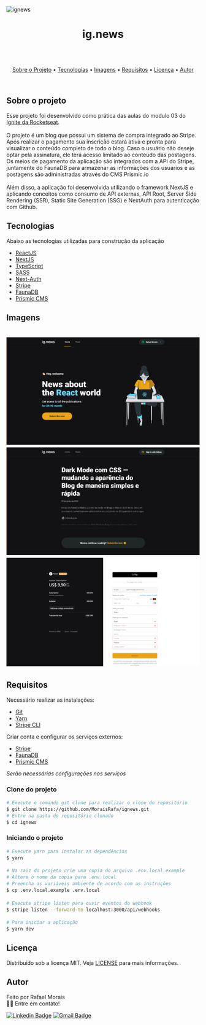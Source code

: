 ![ignews](https://user-images.githubusercontent.com/84815826/172717528-22351c49-2add-468f-a00f-a1d0d527153b.png)
<h1 align="center"> ig.news </h1>
<br><br>
<p align="center">
 <a href="#sobre-o-projeto">Sobre o Projeto</a> •
 <a href="#tecnologias">Tecnologias</a> •
 <a href="#imagens">Imagens</a> •
 <a href="#requisitos">Requisitos</a> •
 <a href="#licença">Licença</a> •
 <a href="#autor">Autor</a>
</p>

<br>

## Sobre o projeto

Esse projeto foi desenvolvido como prática das aulas do modulo 03 do [Ignite da Rocketseat](https://rocketseat.com.br/).
<br><br>
O projeto é um blog que possui um sistema de compra integrado ao Stripe. Após realizar o pagamento sua inscrição estará ativa e pronta para visualizar o conteúdo completo de todo o blog. Caso o usuário não deseje optar pela assinatura, ele terá acesso limitado ao conteúdo das postagens. Os meios de pagamento da aplicação são integrados com a API do Stripe, juntamente do FaunaDB para armazenar as informações dos usuários e as postagens são administradas através do CMS Prismic.io
<br><br>
Além disso, a aplicação foi desenvolvida utilizando o framework NextJS e aplicando conceitos como consumo de API externas, API Root, Server Side Rendering (SSR), Static Site Generation (SSG) e NextAuth para autenticação com Github.

## Tecnologias

Abaixo as tecnologias utilizadas para construção da aplicação

- [ReactJS](https://reactjs.org/)
- [NextJS](https://nextjs.org/)
- [TypeScript](https://www.typescriptlang.org/)
- [SASS](https://sass-lang.com/)
- [Next-Auth](https://next-auth.js.org/)
- [Stripe](https://stripe.com/)
- [FaunaDB](https://fauna.com/)
- [Prismic CMS](https://prismic.io/)

## Imagens

<h1 align="center">
    <img alt = "app" src = "./imagens/print1.png" width = "600px" />
    <img alt = "Wapp" src = "./imagens/print2.png" width = "600px" />
    <img alt = "app" src = "./imagens/print3.png" width = "600px" />
</h1>

## Requisitos

Necessário realizar as instalações:

- [Git](https://git-scm.com/)
- [Yarn](https://classic.yarnpkg.com)
- [Stripe CLI](https://stripe.com/docs/stripe-cli)

Criar conta e configurar os serviços externos:

- [Stripe](https://stripe.com/)
- [FaunaDB](https://fauna.com/)
- [Prismic CMS](https://prismic.io/)

*Serão necessárias configurações nos serviços*

### **Clone do projeto**

```bash
# Execute o comando git clone para realizar o clone do repositório
$ git clone https://github.com/MoraisRafa/ignews.git
# Entre na pasta do repositório clonado
$ cd ignews
```

### **Iniciando o projeto**

```bash
# Execute yarn para instalar as dependências
$ yarn

# Na raiz do projeto crie uma copia do arquivo .env.local.example
# Altere o nome da copia para .env.local
# Preencha as variáveis ambiente de acordo com as instruções
$ cp .env.local.example .env.local

# Execute stripe listen para ouvir eventos do webhook
$ stripe listen --forward-to localhost:3000/api/webhooks 

# Para iniciar a aplicação
$ yarn dev

```

## Licença

Distribuído sob a licença MIT. Veja [LICENSE](https://github.com/MoraisRafa/ignews/blob/d1884350aac12de8fdd73295a408ce6eeb12689c/LICENSE.md) para mais informações.

## Autor

Feito por Rafael Morais
<br>
👋🏽 Entre em contato!

[![Linkedin Badge](https://img.shields.io/badge/-Rafael_Morais-blue?style=flat-square&logo=Linkedin&logoColor=white&link=https://www.linkedin.com/in/tgmarinho/)](https://www.linkedin.com/in/moraisrafaa/)
[![Gmail Badge](https://img.shields.io/badge/-faael.elias@outlook.com-red?style=flat-square&logo=gmail&logoColor=white&link=mailto:faael.elias@outlook.com)](mailto:faael.elias@outlook.com)
